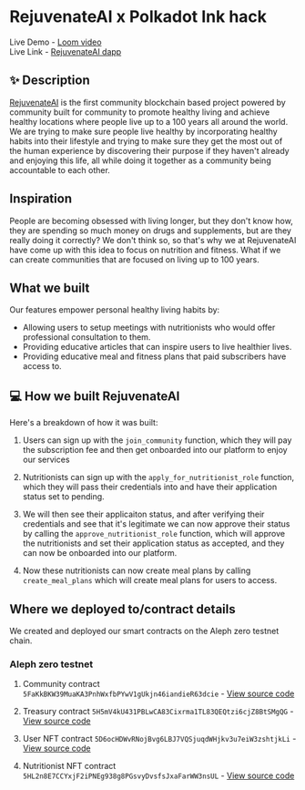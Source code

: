 # RejuvenateAI x Polkadot Ink hack 

Live Demo - [Loom video](https://www.loom.com/share/ae30c4496b41473496bca85fde4a3950) <br />
Live Link - [RejuvenateAI dapp](https://rejuvenate-ai-app.vercel.app/) <br />

## ✨ Description

[RejuvenateAI](https://rejuvenate-ai-app.vercel.app/) is the first community blockchain based project powered by community built for community to promote healthy living and achieve  healthy locations where people live up to a 100 years all around the world. We are trying to make sure people live healthy by incorporating healthy habits into their lifestyle and trying to make sure they get the most out of the human experience by discovering their purpose if they haven't already and enjoying this life, all while doing it together as a community being accountable to each other.

## Inspiration

People are becoming obsessed with living longer, but they don't know how, they are spending so much money on drugs and supplements, but are they really doing it correctly? We don't think so, so that's why we at RejuvenateAI have come up with this idea to focus on nutrition and fitness. What if we can create communities that are focused on living up to 100 years. 

## What we built

Our features empower personal healthy living habits by:

- Allowing users to setup meetings with nutritionists who would offer professional consultation to them.
- Providing educative articles that can inspire users to live healthier lives. 
- Providing educative meal and fitness plans that paid subscribers have access to.

## 💻 How we built RejuvenateAI

Here's a breakdown of how it was built:


1. Users can sign up with the ```join_community``` function, which they will pay the subscription fee and then get onboarded into our platform to enjoy our services

2. Nutritionists can sign up with the ```apply_for_nutritionist_role``` function, which they will pass their credentials into and have their application status set to pending.

3. We will then see their applicaiton status, and after verifying their credentials and see that it's legitimate we can now approve their status by calling the ```approve_nutritionist_role``` function, which will approve the nutritionists and set their application status as accepted, and they can now be onboarded into our platform.

4. Now these nutritionists can now create meal plans by calling ``create_meal_plans`` which will create meal plans for users to access.


## Where we deployed to/contract details

We created and deployed our smart contracts on the Aleph zero testnet chain. 

### Aleph zero testnet

1. Community contract ```5FaKkBKW39MuaKA3PnhWxfbPYwV1gUkjn46iandieR63dcie``` - [View source code](https://github.com/degencodebeast/RejuvenateAI-Ink/blob/main/contracts/src/community/lib.rs) 

2. Treasury contract ```5H5mV4kU431PBLwCA83Cixrma1TL83QEQtzi6cjZ8BtSMgQG``` - [View source code](https://github.com/degencodebeast/RejuvenateAI-Ink/blob/main/contracts/src/treasury/lib.rs)

3. User NFT contract ```5D6ocHDWvRNojBvg6LBJ7VQSjuqdWHjkv3u7eiW3zshtjkLi``` - [View source code](https://github.com/degencodebeast/RejuvenateAI-Ink/blob/main/contracts/src/user_nft/lib.rs) 

4. Nutritionist NFT contract ```5HL2n8E7CCYxjF2iPNEg938g8PGsvyDvsfsJxaFarWW3nsUL``` - [View source code](https://github.com/degencodebeast/RejuvenateAI-Ink/blob/main/contracts/src/nutritionist_nft/lib.rs)